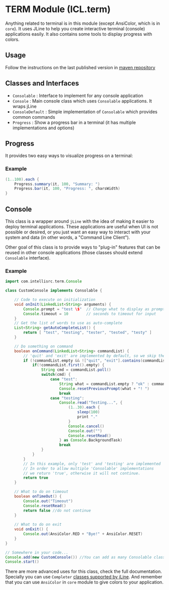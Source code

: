 # TERM Module (ICL.term)

Anything related to terminal is in this module (except AnsiColor, which is in `core`). 
It uses JLine to help you create interactive terminal (console) applications easily. 
It also contains some tools to display progress with colors.

## Usage

Follow the instructions on the last published version in [maven repository](https://mvnrepository.com/artifact/com.intellisrc/term)

## Classes and Interfaces

* `Consolable` : Interface to implement for any console application
* `Console` : Main console class which uses `Consolable` applications. It wraps jLine
* `ConsoleDefault` : Simple implementation of `Consolable` which provides common commands
* `Progress` : Show a progress bar in a terminal (it has multiple implementations and options)

## Progress

It provides two easy ways to visualize progress on a terminal:

### Example
```groovy
(1..100).each {
    Progress.summary(it, 100, "Summary: ")
    Progress.bar(it, 100, "Progress: ", charsWidth)
}
```

## Console

This class is a wrapper around `jLine` with the idea of making it easier
to deploy terminal applications. These applications are useful when UI is
not possible or desired, or you just want an easy way to interact with 
your system and data (in other words, a "Command Line Client").

Other goal of this class is to provide ways to "plug-in" features that
can be reused in other console applications (those classes should extend
`Consolable` interface).

### Example

```groovy
import com.intellisrc.term.Console 

class CustomConsole implements Consolable {

    // Code to execute on initialization
    void onInit(LinkedList<String> arguments) {
        Console.prompt = "test \$"  // Change what to display as prompt
        Console.timeout = 10        // seconds to timeout for input
    }
    // Get the list of words to use as auto-complete
    List<String> getAutoCompleteList() {
        return [ "test", "testing", "tester", "tested", "testy" ]
    }

    // Do something on command
    boolean onCommand(LinkedList<String> commandList) {
        // 'quit' and 'exit' are implemented by default, so we skip them here:
        if (!commandList.empty && !["quit", "exit"].contains(commandList.first())) {
            if(!commandList.first().empty) {
                String cmd = commandList.poll()
                switch(cmd) {
                    case "test":
                        String what = commandList.empty ? "ok" : commandList.poll()
                        Console.resetPreviousPrompt(what + "! ")
                        break
                    case "testing":
                        Console.read("Testing...", {
                            (1..30).each {
                                sleep(100)
                                print "."
                            }
                            Console.cancel()
                            Console.out("")
                            Console.resetRead()
                        } as Console.BackgroundTask)                    
                        break
                }
            }
        }
        // In this example, only 'test' and 'testing' are implemented
        // In order to allow multiple 'Consolable' implementations
        // we return 'true', otherwise it will not continue.
        return true
    }

    // What to do on timeout
    boolean onTimeOut() {
        Console.out("Timeout")
        Console.resetRead()
        return false //do not continue
    }
    
    // What to do on exit
    void onExit() {
        Console.out(AnsiColor.RED + "Bye!" + AnsiColor.RESET)
    }
}

// Somewhere in your code...
Console.add(new CustomConsole()) //You can add as many Consolable classes
Console.start()
```

There are more advanced uses for this class, check the full documentation.
Specially you can use `Completer` [classes supported by jLine](https://github.com/jline/jline3/wiki/Completion).
And remember that you can use `AnsiColor` in `core` module to give colors to
your application.
